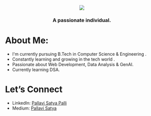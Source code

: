 <h1 align="center">
    <img src="https://readme-typing-svg.herokuapp.com/?font=Righteous&size=35&center=true&vCenter=true&width=700&height=70&duration=4100&lines=Heya+Everyone!+I'm+Pallavi+Satya;"/>
</h1>
    


<!--<h1 align="center">
    <img src="https://readme-typing-svg.herokuapp.com/?font=Righteous&size=35&center=true&vCenter=true&width=700&height=70&duration=4100&lines=Heya+Everyone!+I'm+Pallavi+Satya;&color=556B2F"/>
</h1>-->
<!--<h1 align="center">
    <img src="https://readme-typing-svg.herokuapp.com/?font=Righteous&size=35&center=true&vCenter=true&width=700&height=70&duration=4100&lines=Heya+Everyone!+I'm+Pallavi+Satya;&color=3D5C1B"/>
</h1>-->
<!--<h1 align="center"> 
  <img src="https://readme-typing-svg.herokuapp.com/?font=Righteous&size=35&center=true&vCenter=true&width=700&height=70&duration=4100&lines=Heya+Everyone!+I'm+Pallavi+Satya;&color=556B2F"/>
</h1>-->

<!--<h1 align="center"> 
  <img src="https://readme-typing-svg.herokuapp.com/?font=Righteous&size=35&center=true&vCenter=true&width=700&height=70&duration=4100&lines=Heya+Everyone!+I'm+Pallavi+Satya;&color=87CEEB"/> 
</h1>-->

<h3 align="center">A passionate individual.</h3>



#  About Me:

-  I'm currently pursuing B.Tech in Computer Science & Engineering .
-  Constantly learning and growing in the tech world .
-  Passionate about Web Development, Data Analysis & GenAI.
-  Currently learning DSA.

<!--
[![Your GitHub Stats](https://github-readme-stats.vercel.app/api?username=PallaviSatya&show_icons=true&theme=tokyonight)]()  -->


#  Let’s Connect
- LinkedIn: [Pallavi Satya Palli](https://www.linkedin.com/in/pallavi-satya-palli-99401228b/)
-  Medium: [Pallavi Satya](https://medium.com/@pallavisatyapalli) 


